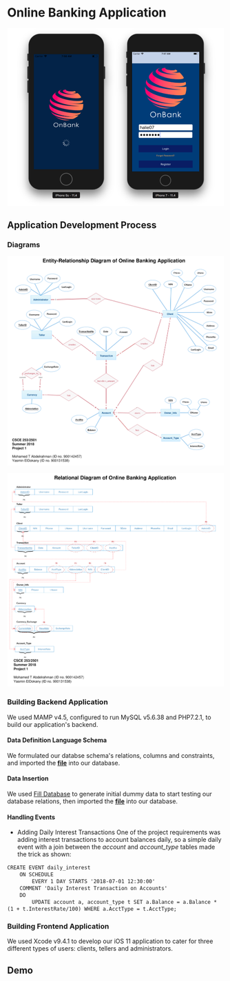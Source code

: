 # Online Banking Application
![alt text](https://raw.githubusercontent.com/Dokany/OnBank/master/Documentation/UI.png "OnBank iOS App")

## Application Development Process
### Diagrams
![alt text](https://raw.githubusercontent.com/Dokany/OnBank/master/Documentation/ERD.png?token=ALCu3DH-8Gs7xCZNB7wyEkXfmvQ6WtwFks5bRhtwwA%3D%3D "ER Diagram")

![alt text](https://raw.githubusercontent.com/Dokany/OnBank/master/Documentation/Relational.png?token=ALCu3FK-c1XsKvCAN9noGtmBM2CjPT8Nks5bRhuXwA%3D%3D "Relational Diagram")

### Building Backend Application
We used MAMP v4.5, configured to run MySQL v5.6.38 and PHP7.2.1, to build our application's backend.

#### Data Definition Language Schema
We formulated our databse schema's relations, columns and constraints, and imported the **[file](https://github.com/Dokany/OnBank/blob/master/src/mysql/DDL.sql)** into our database.

#### Data Insertion
We used [Fill Database](http://filldb.info/) to generate initial dummy data to start testing our database relations, then imported the **[file](https://github.com/Dokany/OnBank/blob/master/src/mysql/BankData.sql)** into our database.

#### Handling Events
- Adding Daily Interest Transactions
One of the project requirements was adding interest transactions to account balances daily, so a simple daily event with a join between the *account* and *account_type* tables made the trick as shown:
~~~ mysql
CREATE EVENT daily_interest
	ON SCHEDULE
    	EVERY 1 DAY STARTS '2018-07-01 12:30:00'
	COMMENT 'Daily Interest Transaction on Accounts'
    DO 
    	UPDATE account a, account_type t SET a.Balance = a.Balance * (1 + t.InterestRate/100) WHERE a.AcctType = t.AcctType;
~~~

### Building Frontend Application
We used Xcode v9.4.1 to develop our iOS 11 application to cater for three different types of users: clients, tellers and administrators.


## Demo

